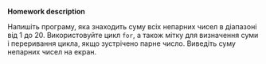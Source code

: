**Homework description** 

Напишіть програму, яка знаходить суму всіх непарних чисел в діапазоні від 1 до 20. Використовуйте цикл `for`, а також мітку для визначення суми і переривання цикла, якщо зустрічено парне число. Виведіть суму непарних чисел на екран.